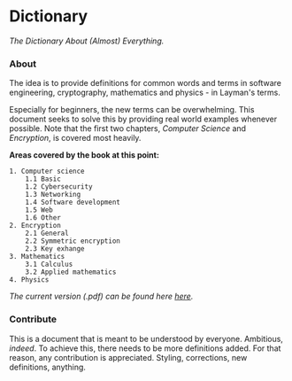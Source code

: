 # Dictionary

*The Dictionary About (Almost) Everything.*

### About
The idea is to provide definitions for common words and terms in software engineering, cryptography, mathematics and physics - in Layman's terms.  

Especially for beginners, the new terms can be overwhelming. This document seeks to solve this by providing real world examples whenever possible. Note that the first two chapters, *Computer Science* and *Encryption*, is covered most heavily. 


**Areas covered by the book at this point:**

    1. Computer science
        1.1 Basic
        1.2 Cybersecurity
        1.3 Networking
        1.4 Software development
        1.5 Web
        1.6 Other
    2. Encryption
        2.1 General
        2.2 Symmetric encryption
        2.3 Key exhange
    3. Mathematics
        3.1 Calculus
        3.2 Applied mathematics
    4. Physics
        
*The current version (.pdf) can be found here [here](./dictionary.pdf).*

### Contribute
This is a document that is meant to be understood by everyone. Ambitious, *indeed*. To achieve this, there needs to be more definitions added. For that reason, any contribution is appreciated. Styling, corrections, new definitions, anything.
